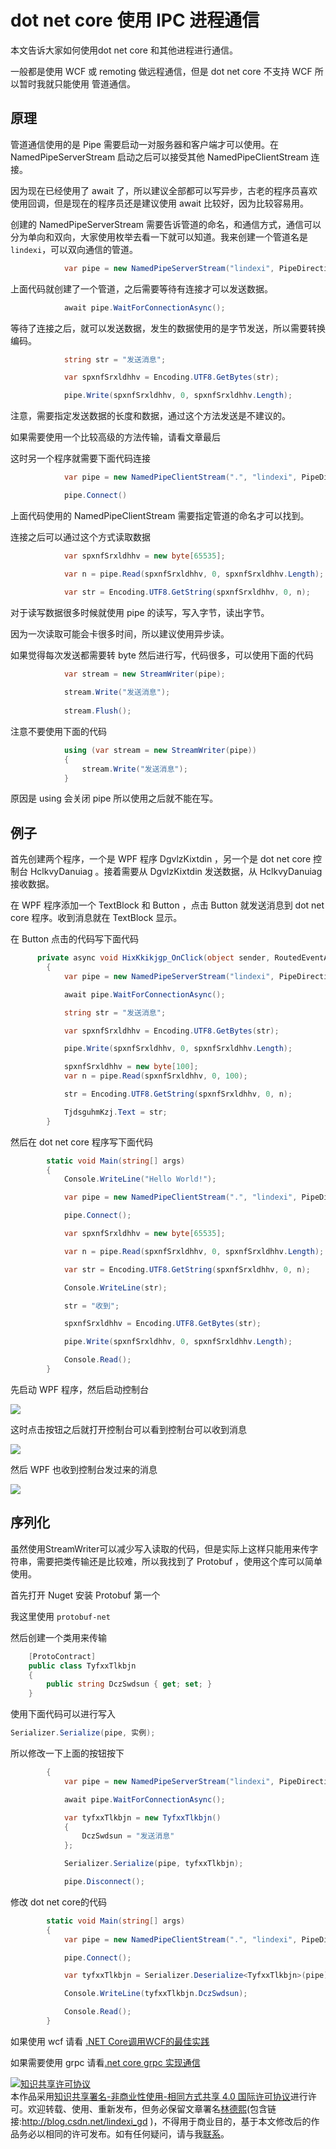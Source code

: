 # dot net core 使用 IPC 进程通信

本文告诉大家如何使用dot net core 和其他进程进行通信。

<!--more-->
<!-- 标签: dnc , 进程通信，IPC，pipe -->

一般都是使用 WCF 或 remoting 做远程通信，但是 dot net core 不支持 WCF 所以暂时我就只能使用 管道通信。

## 原理

管道通信使用的是 Pipe 需要启动一对服务器和客户端才可以使用。在 NamedPipeServerStream 启动之后可以接受其他 NamedPipeClientStream 连接。

因为现在已经使用了 await 了，所以建议全部都可以写异步，古老的程序员喜欢使用回调，但是现在的程序员还是建议使用 await 比较好，因为比较容易用。

创建的 NamedPipeServerStream 需要告诉管道的命名，和通信方式，通信可以分为单向和双向，大家使用枚举去看一下就可以知道。我来创建一个管道名是`lindexi`，可以双向通信的管道。

```csharp
            var pipe = new NamedPipeServerStream("lindexi", PipeDirection.InOut);

```

上面代码就创建了一个管道，之后需要等待有连接才可以发送数据。

```csharp
            await pipe.WaitForConnectionAsync();
```

等待了连接之后，就可以发送数据，发生的数据使用的是字节发送，所以需要转换编码。

```csharp
            string str = "发送消息";

            var spxnfSrxldhhv = Encoding.UTF8.GetBytes(str);

            pipe.Write(spxnfSrxldhhv, 0, spxnfSrxldhhv.Length);
```

注意，需要指定发送数据的长度和数据，通过这个方法发送是不建议的。

如果需要使用一个比较高级的方法传输，请看文章最后

这时另一个程序就需要下面代码连接

```csharp
            var pipe = new NamedPipeClientStream(".", "lindexi", PipeDirection.InOut, PipeOptions.None);

            pipe.Connect()
```

上面代码使用的 NamedPipeClientStream 需要指定管道的命名才可以找到。

连接之后可以通过这个方式读取数据

```csharp
            var spxnfSrxldhhv = new byte[65535];

            var n = pipe.Read(spxnfSrxldhhv, 0, spxnfSrxldhhv.Length);

            var str = Encoding.UTF8.GetString(spxnfSrxldhhv, 0, n);
```

对于读写数据很多时候就使用 pipe 的读写，写入字节，读出字节。

因为一次读取可能会卡很多时间，所以建议使用异步读。

如果觉得每次发送都需要转 byte 然后进行写，代码很多，可以使用下面的代码

```csharp
            var stream = new StreamWriter(pipe);
            
            stream.Write("发送消息");
            
            stream.Flush();
```

注意不要使用下面的代码

```csharp
            using (var stream = new StreamWriter(pipe))
            {
                stream.Write("发送消息");
            }
```

原因是 using 会关闭 pipe 所以使用之后就不能在写。

## 例子

首先创建两个程序，一个是 WPF 程序 DgvlzKixtdin ，另一个是 dot net core 控制台 HclkvyDanuiag 。接着需要从 DgvlzKixtdin 发送数据，从 HclkvyDanuiag 接收数据。

在 WPF 程序添加一个 TextBlock 和 Button ，点击 Button 就发送消息到 dot net core 程序。收到消息就在 TextBlock 显示。

在 Button 点击的代码写下面代码

```csharp
      private async void HixKkikjgp_OnClick(object sender, RoutedEventArgs e)
        {
            var pipe = new NamedPipeServerStream("lindexi", PipeDirection.InOut);

            await pipe.WaitForConnectionAsync();

            string str = "发送消息";

            var spxnfSrxldhhv = Encoding.UTF8.GetBytes(str);

            pipe.Write(spxnfSrxldhhv, 0, spxnfSrxldhhv.Length);

            spxnfSrxldhhv = new byte[100];
            var n = pipe.Read(spxnfSrxldhhv, 0, 100);

            str = Encoding.UTF8.GetString(spxnfSrxldhhv, 0, n);

            TjdsguhmKzj.Text = str;
        }
```

然后在 dot net core 程序写下面代码

```csharp
        static void Main(string[] args)
        {
            Console.WriteLine("Hello World!");

            var pipe = new NamedPipeClientStream(".", "lindexi", PipeDirection.InOut, PipeOptions.None);

            pipe.Connect();

            var spxnfSrxldhhv = new byte[65535];

            var n = pipe.Read(spxnfSrxldhhv, 0, spxnfSrxldhhv.Length);

            var str = Encoding.UTF8.GetString(spxnfSrxldhhv, 0, n);

            Console.WriteLine(str);

            str = "收到";

            spxnfSrxldhhv = Encoding.UTF8.GetBytes(str);

            pipe.Write(spxnfSrxldhhv, 0, spxnfSrxldhhv.Length);

            Console.Read();
        }
```

先启动 WPF 程序，然后启动控制台

![](http://7xqpl8.com1.z0.glb.clouddn.com/lindexi%2F2018411837142177.jpg)

这时点击按钮之后就打开控制台可以看到控制台可以收到消息

![](http://7xqpl8.com1.z0.glb.clouddn.com/lindexi%2F2018411838156388.jpg)

然后 WPF 也收到控制台发过来的消息

![](http://7xqpl8.com1.z0.glb.clouddn.com/lindexi%2F2018411838491360.jpg)

## 序列化

虽然使用StreamWriter可以减少写入读取的代码，但是实际上这样只能用来传字符串，需要把类传输还是比较难，所以我找到了 Protobuf ，使用这个库可以简单使用。

首先打开 Nuget 安装 Protobuf 第一个

我这里使用 `protobuf-net` 

然后创建一个类用来传输

```csharp
    [ProtoContract]
    public class TyfxxTlkbjn
    {
        public string DczSwdsun { get; set; }
    }
```

使用下面代码可以进行写入

```csharp
Serializer.Serialize(pipe, 实例);
```

所以修改一下上面的按钮按下

```csharp
        {
            var pipe = new NamedPipeServerStream("lindexi", PipeDirection.InOut);

            await pipe.WaitForConnectionAsync();

            var tyfxxTlkbjn = new TyfxxTlkbjn()
            {
                DczSwdsun = "发送消息"
            };

            Serializer.Serialize(pipe, tyfxxTlkbjn);

            pipe.Disconnect();
```

修改 dot net core的代码

```csharp
        static void Main(string[] args)
        {
            var pipe = new NamedPipeClientStream(".", "lindexi", PipeDirection.InOut, PipeOptions.None);

            pipe.Connect();

            var tyfxxTlkbjn = Serializer.Deserialize<TyfxxTlkbjn>(pipe);

            Console.WriteLine(tyfxxTlkbjn.DczSwdsun);

            Console.Read();
        }
```

如果使用 wcf 请看 [.NET Core调用WCF的最佳实践](https://www.cnblogs.com/lishilei0523/archive/2018/04/19/8886483.html )

如果需要使用 grpc 请看[.net core grpc 实现通信](https://www.cnblogs.com/alan-lin/archive/2018/05/07/9000642.html )

<a rel="license" href="http://creativecommons.org/licenses/by-nc-sa/4.0/"><img alt="知识共享许可协议" style="border-width:0" src="https://licensebuttons.net/l/by-nc-sa/4.0/88x31.png" /></a><br />本作品采用<a rel="license" href="http://creativecommons.org/licenses/by-nc-sa/4.0/">知识共享署名-非商业性使用-相同方式共享 4.0 国际许可协议</a>进行许可。欢迎转载、使用、重新发布，但务必保留文章署名[林德熙](http://blog.csdn.net/lindexi_gd)(包含链接:http://blog.csdn.net/lindexi_gd )，不得用于商业目的，基于本文修改后的作品务必以相同的许可发布。如有任何疑问，请与我[联系](mailto:lindexi_gd@163.com)。  
